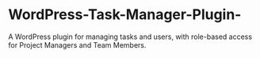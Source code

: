 # WordPress-Task-Manager-Plugin-
A WordPress plugin for managing tasks and users, with role-based access for Project Managers and Team Members.
